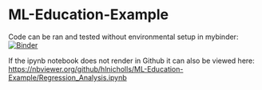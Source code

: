 # ML-Education-Example

Code can be ran and tested without environmental setup in mybinder: [![Binder](https://mybinder.org/badge_logo.svg)](https://mybinder.org/v2/gh/hlnicholls/ML-Education-Example/HEAD)

If the ipynb notebook does not render in Github it can also be viewed here: </br> https://nbviewer.org/github/hlnicholls/ML-Education-Example/Regression_Analysis.ipynb
